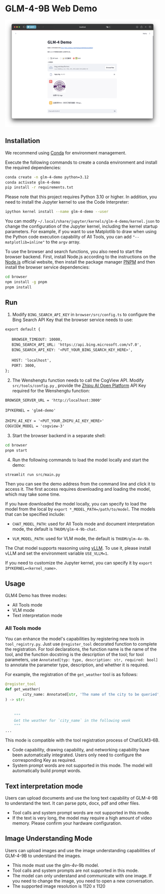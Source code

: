 # GLM-4-9B Web Demo

![Demo webpage](assets/demo.png)

## Installation

We recommend using [Conda](https://docs.conda.io/en/latest/) for environment management.

Execute the following commands to create a conda environment and install the required dependencies:

```bash
conda create -n glm-4-demo python=3.12
conda activate glm-4-demo
pip install -r requirements.txt
```

Please note that this project requires Python 3.10 or higher.
In addition, you need to install the Jupyter kernel to use the Code Interpreter:

```bash
ipython kernel install --name glm-4-demo --user
```

You can modify `~/.local/share/jupyter/kernels/glm-4-demo/kernel.json` to change the configuration of the Jupyter
kernel, including the kernel startup parameters. For example, if you want to use Matplotlib to draw when using the
Python code execution capability of All Tools, you can add `"--matplotlib=inline"` to the `argv` array.

To use the browser and search functions, you also need to start the browser backend. First, install Node.js according to
the instructions on the [Node.js](https://nodejs.org/en/download/package-manager)
official website, then install the package manager [PNPM](https://pnpm.io) and then install the browser service
dependencies:

```bash
cd browser
npm install -g pnpm
pnpm install
```

## Run

1. Modify `BING_SEARCH_API_KEY` in `browser/src/config.ts` to configure the Bing Search API Key that the browser service
   needs to use:

```diff
export default {

   BROWSER_TIMEOUT: 10000,
   BING_SEARCH_API_URL: 'https://api.bing.microsoft.com/v7.0',
   BING_SEARCH_API_KEY: '<PUT_YOUR_BING_SEARCH_KEY_HERE>',
   
   HOST: 'localhost',
   PORT: 3000,
};
```

2. The Wenshengtu function needs to call the CogView API. Modify `src/tools/config.py`
   , provide the [Zhipu AI Open Platform](https://open.bigmodel.cn) API Key required for the Wenshengtu function:

```diff
BROWSER_SERVER_URL = 'http://localhost:3000'

IPYKERNEL = 'glm4-demo'

ZHIPU_AI_KEY = '<PUT_YOUR_ZHIPU_AI_KEY_HERE>'
COGVIEW_MODEL = 'cogview-3'
```

3. Start the browser backend in a separate shell:

```bash
cd browser
pnpm start
```

4. Run the following commands to load the model locally and start the demo:

```bash
streamlit run src/main.py
```

Then you can see the demo address from the command line and click it to access it. The first access requires downloading
and loading the model, which may take some time.

If you have downloaded the model locally, you can specify to load the model from the local
by `export *_MODEL_PATH=/path/to/model`. The models that can be specified include:

- `CHAT_MODEL_PATH`: used for All Tools mode and document interpretation mode, the default is `THUDM/glm-4-9b-chat`.

- `VLM_MODEL_PATH`: used for VLM mode, the default is `THUDM/glm-4v-9b`.

The Chat model supports reasoning using [vLLM](https://github.com/vllm-project/vllm). To use it, please install vLLM and
set the environment variable `USE_VLLM=1`.

If you need to customize the Jupyter kernel, you can specify it by `export IPYKERNEL=<kernel_name>`.

## Usage

GLM4 Demo has three modes:

- All Tools mode
- VLM mode
- Text interpretation mode

### All Tools mode

You can enhance the model's capabilities by registering new tools in `tool_registry.py`. Just use `@register_tool`
decorated function to complete the registration. For tool declarations, the function name is the name of the tool, and
the function docstring
is the description of the tool; for tool parameters, use `Annotated[typ: type, description: str, required: bool]` to
annotate the parameter type, description, and whether it is required.

For example, the registration of the `get_weather` tool is as follows:

```python
@register_tool
def get_weather(
        city_name: Annotated[str, 'The name of the city to be queried', True],
) -> str:


    """
    Get the weather for `city_name` in the following week
    """
...
```

This mode is compatible with the tool registration process of ChatGLM3-6B.

+ Code capability, drawing capability, and networking capability have been automatically integrated. Users only need to
  configure the corresponding Key as required.
+ System prompt words are not supported in this mode. The model will automatically build prompt words.

## Text interpretation mode

Users can upload documents and use the long text capability of GLM-4-9B to understand the text. It can parse pptx, docx,
pdf and other files.

+ Tool calls and system prompt words are not supported in this mode.
+ If the text is very long, the model may require a high amount of video memory. Please confirm your hardware
  configuration.

## Image Understanding Mode

Users can upload images and use the image understanding capabilities of GLM-4-9B to understand the images.

+ This mode must use the glm-4v-9b model.
+ Tool calls and system prompts are not supported in this mode.
+ The model can only understand and communicate with one image. If you need to change the image, you need to open a new
  conversation.
+ The supported image resolution is 1120 x 1120

